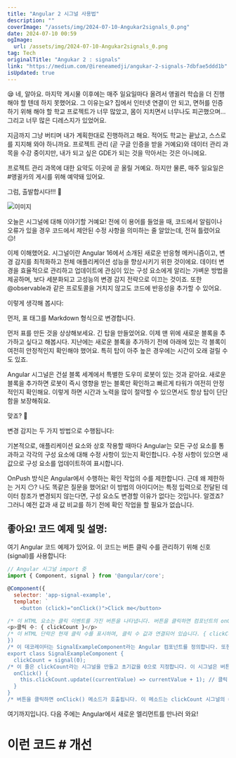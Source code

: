 ```yaml
---
title: "Angular 2 시그널 사용법"
description: ""
coverImage: "/assets/img/2024-07-10-Angukar2signals_0.png"
date: 2024-07-10 00:59
ogImage: 
  url: /assets/img/2024-07-10-Angukar2signals_0.png
tag: Tech
originalTitle: "Angukar 2 : signals"
link: "https://medium.com/@ireneamedji/angukar-2-signals-7dbfae5ddd1b"
isUpdated: true
---
```






😪 네, 알아요. 마지막 게시물 이후에는 매주 일요일마다 올려서 앵귈러 학습을 더 진행해야 할 텐데 하지 못했어요. 그 이유는요? 집에서 인터넷 연결이 안 되고, 면허를 인증하기 위해 해야 할 학교 프로젝트가 너무 많았고, 몸이 지치면서 너무나도 피곤했으며... 그리고 너무 많은 디레스지가 있었어요.

지금까지 그냥 버티며 내가 계획한대로 진행하려고 해요. 적어도 학교는 끝났고, 스스로를 지지해 와야 하니까요. 프로젝트 관리 (곧 구글 인증을 받을 거예요)와 데이터 관리 과목을 수강 중이지만, 내가 되고 싶은 GDE가 되는 것을 막아서는 것은 아니에요.

프로젝트 관리 과목에 대한 요약도 이곳에 곧 올릴 거예요.
하지만 물론, 매주 일요일은 #앵귈카의 게시를 위해 예약돼 있어요.

그럼, 출발합시다!!! 🚀

<div class="content-ad"></div>

![이미지](/assets/img/2024-07-10-Angukar2signals_0.png)

오늘은 시그널에 대해 이야기할 거예요! 전에 이 용어를 들었을 때, 코드에서 알림이나 오류가 있을 경우 코드에서 제안된 수정 사항을 의미하는 줄 알았는데, 전혀 틀렸어요 😑!

이제 이해했어요. 시그널이란 Angular 16에서 소개된 새로운 반응형 메커니즘이고, 변경 감지를 최적화하고 전체 애플리케이션 성능을 향상시키기 위한 것이에요. 데이터 변경을 효율적으로 관리하고 업데이트에 관심이 있는 구성 요소에게 알리는 가벼운 방법을 제공하며, 보다 세분화되고 고성능의 변경 감지 전략으로 이끄는 것이죠. 또한 @observable과 같은 프로토콜을 거치지 않고도 코드에 반응성을 추가할 수 있어요.

이렇게 생각해 봅시다:

<div class="content-ad"></div>

먼저, 표 태그를 Markdown 형식으로 변경합니다.

먼저 표를 만든 것을 상상해보세요. 긴 탑을 만들었어요. 이제 맨 위에 새로운 블록을 추가하고 싶다고 해봅시다. 지난에는 새로운 블록을 추가하기 전에 아래에 있는 각 블록이 여전히 안정적인지 확인해야 했어요. 특히 탑이 아주 높은 경우에는 시간이 오래 걸릴 수도 있죠.

Angular 시그널은 건설 블록 세계에서 특별한 도우미 로봇이 있는 것과 같아요. 새로운 블록을 추가하면 로봇이 즉시 영향을 받는 블록만 확인하고 빠르게 타워가 여전히 안정적인지 확인해요. 이렇게 하면 시간과 노력을 많이 절약할 수 있으면서도 항상 탑이 단단함을 보장해줘요.

맞죠? 🤗

변경 감지는 두 가지 방법으로 수행됩니다:

<div class="content-ad"></div>

기본적으로, 애플리케이션 요소와 상호 작용할 때마다 Angular는 모든 구성 요소를 통과하고 각각의 구성 요소에 대해 수정 사항이 있는지 확인합니다. 수정 사항이 있으면 새 값으로 구성 요소를 업데이트하여 표시합니다.

OnPush 방식은 Angular에서 수행하는 확인 작업의 수를 제한합니다. 근데 왜 제한하는 거지 😶? 나도 똑같은 질문을 했어요! 이 방법의 아이디어는 특정 입력으로 전달된 데이터 참조가 변경되지 않는다면, 구성 요소도 변경할 이유가 없다는 것입니다. 알겠죠? 그러니 예전 값과 새 값 비교를 하기 전에 확인 작업을 할 필요가 없습니다.

## 좋아요! 코드 예제 및 설명:

여기 Angular 코드 예제가 있어요. 이 코드는 버튼 클릭 수를 관리하기 위해 신호(signal)를 사용합니다:

<div class="content-ad"></div>

```js
// Angular 시그널 import 중
import { Component, signal } from '@angular/core';
```

```js
@Component({
  selector: 'app-signal-example',
  template: `
    <button (click)="onClick()">Click me</button>
```

```js
/* 이 HTML 요소는 클릭 이벤트를 가진 버튼을 나타냅니다. 버튼을 클릭하면 컴포넌트의 onClick() 메소드가 호출됩니다. */
<p>클릭 수: { clickCount }</p>
/* 이 HTML 단락은 현재 클릭 수를 표시하며, 클릭 수 값과 연결되어 있습니다. { clickCount } 구문은 시그널 값을 템플릿에 삽입하는 Angular 디렉티브입니다. */  `,
})
/* 이 데코레이터는 SignalExampleComponent라는 Angular 컴포넌트를 정의합니다. 또한 컴포넌트의 CSS 선택자 (app-signal-example)와 컴포넌트의 HTML 템플릿을 지정합니다. */
export class SignalExampleComponent {
  clickCount = signal(0);
/* 이 줄은 clickCount라는 시그널을 만들고 초기값을 0으로 지정합니다. 이 시그널은 버튼 클릭 수를 저장하고 추적하는 데 사용됩니다. */
  onClick() {
    this.clickCount.update((currentValue) => currentValue + 1); // 클릭 수 증가
  }
}
/* 버튼을 클릭하면 onClick() 메소드가 호출됩니다. 이 메소드는 clickCount 시그널의 update() 함수를 사용하여 현재값을 1 증가시킵니다. update() 함수는 인수로 콜백 함수를 취하며, 이 함수는 시그널의 현재값을 받습니다. 콜백 함수는 이 경우에는 현재값에 1을 더한 새로운 값을 반환합니다. */
```

여기까지입니다. 다음 주에는 Angular에서 새로운 엘리먼트를 만나러 와요!

<div class="content-ad"></div>

# 이런 코드 # 개선